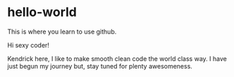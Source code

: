 # hello-world
This is where you learn to use github.

Hi sexy coder!

Kendrick here, I like to make smooth clean code the world class way.  I have just begun my journey but, stay tuned for plenty awesomeness.
